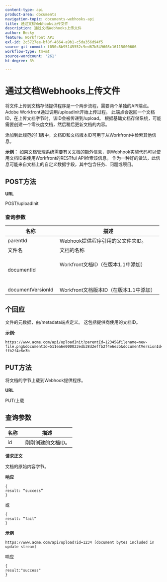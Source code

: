 ```yaml
---
content-type: api
product-area: documents
navigation-topic: documents-webhooks-api
title: 通过文档Webhooks上传文件
description: 通过文档Webhooks上传文件
author: Becky
feature: Workfront API
exl-id: 2c5727ee-bf8f-4664-a9b1-c5da356d94f5
source-git-commit: f050c8b95145552c9ed67b549608c16115000606
workflow-type: tm+mt
source-wordcount: '261'
ht-degree: 3%

---
```



# 通过文档Webhooks上传文件

将文件上传到文档存储提供程序是一个两步流程，需要两个单独的API端点。 Adobe Workfront通过调用/uploadInit开始上传过程。 此端点会返回一个文档ID，在上传文档字节时，该ID会被传递到/upload。 根据基础文档存储系统，可能需要创建一个零长度文档，然后稍后更新文档的内容。

添加到此规范的1.1版中，文档ID和文档版本ID可用于从Workfront中检索其他信息。

**示例：** 如果文档管理系统需要有关文档的额外信息，则Webhook实施代码可以使用文档ID来使用Workfront的RESTful API检索该信息。 作为一种好的做法，此信息可能来自文档上的自定义数据字段，其中包含任务、问题或项目。

## POST方法

**URL**

POST/uploadInit

### 查询参数

<table style="table-layout:auto"> 
 <col> 
 <col> 
 <thead> 
  <tr> 
   <th>名称 </th> 
   <th>描述</th> 
  </tr> 
 </thead> 
 <tbody> 
  <tr> 
   <td>parentId </td> 
   <td>Webhook提供程序引用的父文件夹ID。</td> 
  </tr> 
  <tr> 
   <td>文件名 </td> 
   <td>文档的名称</td> 
  </tr> 
  <tr> 
   <td>documentId</td> 
   <td> <p>Workfront文档ID（在版本1.1中添加）</p> <p> </p> </td> 
  </tr> 
  <tr> 
   <td>documentVersionId </td> 
   <td>Workfront文档版本ID（在版本1.1中添加） </td> 
  </tr> 
 </tbody> 
</table>

## 个回应

文件的元数据，由/metadata端点定义。 这包括提供商使用的文档ID。

**示例:**

```
https://www.acme.com/api/uploadInit?parentId=12345&filename=new-file.png&documentId=511ea6e000023edb38d2effb2f4e6e3b&documentVersionId=511ea6e000023edb38d2e ffb2f4e6e3b
```

## PUT方法

将文档的字节上载到Webhook提供程序。

**URL**

PUT/上载

## 查询参数

| 名称  | 描述 |
|---|---|
| id  |  刚刚创建的文档ID。 |


**请求正文**

文档的原始内容字节。

**响应**

```
{
result: “success”
}
```

或

```
{
result: “fail”
}
```

**示例**

`https://www.acme.com/api/upload?id=1234 [document bytes included in update stream]`

响应

```
{
result:"success"
}
```
